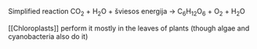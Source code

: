 Simplified reaction
CO<sub>2</sub> + H<sub>2</sub>O + šviesos energija → C<sub>6</sub>H<sub>12</sub>O<sub>6</sub> + O<sub>2</sub> + H<sub>2</sub>O

[[Chloroplasts]] perform it mostly in the leaves of plants (though algae and cyanobacteria also do it)